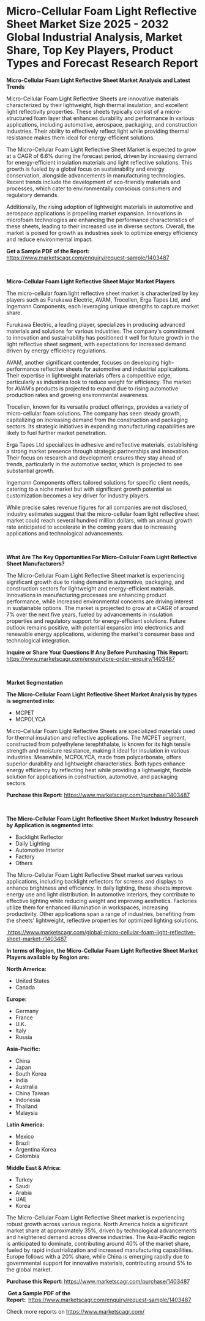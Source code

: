 <p><h1>Micro-Cellular Foam Light Reflective Sheet Market Size 2025 - 2032 Global Industrial Analysis, Market Share, Top Key Players, Product Types and Forecast Research Report</h1></p><p><strong>Micro-Cellular Foam Light Reflective Sheet Market Analysis and Latest Trends</strong></p>
<p><p>Micro-Cellular Foam Light Reflective Sheets are innovative materials characterized by their lightweight, high thermal insulation, and excellent light reflectivity properties. These sheets typically consist of a micro-structured foam layer that enhances durability and performance in various applications, including automotive, aerospace, packaging, and construction industries. Their ability to effectively reflect light while providing thermal resistance makes them ideal for energy-efficient solutions.</p><p>The Micro-Cellular Foam Light Reflective Sheet Market is expected to grow at a CAGR of 6.6% during the forecast period, driven by increasing demand for energy-efficient insulation materials and light reflective solutions. This growth is fueled by a global focus on sustainability and energy conservation, alongside advancements in manufacturing technologies. Recent trends include the development of eco-friendly materials and processes, which cater to environmentally conscious consumers and regulatory demands.</p><p>Additionally, the rising adoption of lightweight materials in automotive and aerospace applications is propelling market expansion. Innovations in microfoam technologies are enhancing the performance characteristics of these sheets, leading to their increased use in diverse sectors. Overall, the market is poised for growth as industries seek to optimize energy efficiency and reduce environmental impact.</p></p>
<p><strong>Get a Sample PDF of the Report:&nbsp;</strong> <a href="https://www.marketscagr.com/enquiry/request-sample/1403487?utm_campaign=3367&utm_medium=2&utm_source=Github&utm_content=ia&utm_term=28032025&utm_id=micro-cellular-foam-light-reflective-sheet">https://www.marketscagr.com/enquiry/request-sample/1403487</a></p>
<p>&nbsp;</p>
<p><strong>Micro-Cellular Foam Light Reflective Sheet Major Market Players</strong></p>
<p><p>The micro-cellular foam light reflective sheet market is characterized by key players such as Furukawa Electric, AVAM, Trocellen, Erga Tapes Ltd, and Ingemann Components, each leveraging unique strengths to capture market share.</p><p>Furukawa Electric, a leading player, specializes in producing advanced materials and solutions for various industries. The company's commitment to innovation and sustainability has positioned it well for future growth in the light reflective sheet segment, with expectations for increased demand driven by energy efficiency regulations.</p><p>AVAM, another significant contender, focuses on developing high-performance reflective sheets for automotive and industrial applications. Their expertise in lightweight materials offers a competitive edge, particularly as industries look to reduce weight for efficiency. The market for AVAM’s products is projected to expand due to rising automotive production rates and growing environmental awareness.</p><p>Trocellen, known for its versatile product offerings, provides a variety of micro-cellular foam solutions. The company has seen steady growth, capitalizing on increasing demand from the construction and packaging sectors. Its strategic initiatives in expanding manufacturing capabilities are likely to fuel further market penetration.</p><p>Erga Tapes Ltd specializes in adhesive and reflective materials, establishing a strong market presence through strategic partnerships and innovation. Their focus on research and development ensures they stay ahead of trends, particularly in the automotive sector, which is projected to see substantial growth.</p><p>Ingemann Components offers tailored solutions for specific client needs, catering to a niche market but with significant growth potential as customization becomes a key driver for industry players.</p><p>While precise sales revenue figures for all companies are not disclosed, industry estimates suggest that the micro-cellular foam light reflective sheet market could reach several hundred million dollars, with an annual growth rate anticipated to accelerate in the coming years due to increasing applications and technological advancements.</p></p>
<p>&nbsp;</p>
<p><strong>What Are The Key Opportunities For Micro-Cellular Foam Light Reflective Sheet Manufacturers?</strong></p>
<p><p>The Micro-Cellular Foam Light Reflective Sheet market is experiencing significant growth due to rising demand in automotive, packaging, and construction sectors for lightweight and energy-efficient materials. Innovations in manufacturing processes are enhancing product performance, while increased environmental concerns are driving interest in sustainable options. The market is projected to grow at a CAGR of around 7% over the next five years, fueled by advancements in insulation properties and regulatory support for energy-efficient solutions. Future outlook remains positive, with potential expansion into electronics and renewable energy applications, widening the market's consumer base and technological integration.</p></p>
<p><strong>Inquire or Share Your Questions If Any Before Purchasing This Report:</strong> <a href="https://www.marketscagr.com/enquiry/pre-order-enquiry/1403487?utm_campaign=3367&utm_medium=2&utm_source=Github&utm_content=ia&utm_term=28032025&utm_id=micro-cellular-foam-light-reflective-sheet">https://www.marketscagr.com/enquiry/pre-order-enquiry/1403487</a></p>
<p>&nbsp;</p>
<p><strong>Market Segmentation</strong></p>
<p><strong>The Micro-Cellular Foam Light Reflective Sheet Market Analysis by types is segmented into:</strong></p>
<p><ul><li>MCPET</li><li>MCPOLYCA</li></ul></p>
<p><p>Micro-Cellular Foam Light Reflective Sheets are specialized materials used for thermal insulation and reflective applications. The MCPET segment, constructed from polyethylene terephthalate, is known for its high tensile strength and moisture resistance, making it ideal for insulation in various industries. Meanwhile, MCPOLYCA, made from polycarbonate, offers superior durability and lightweight characteristics. Both types enhance energy efficiency by reflecting heat while providing a lightweight, flexible solution for applications in construction, automotive, and packaging sectors.</p></p>
<p><strong>Purchase this Report:&nbsp;</strong><a href="https://www.marketscagr.com/purchase/1403487?utm_campaign=3367&utm_medium=2&utm_source=Github&utm_content=ia&utm_term=28032025&utm_id=micro-cellular-foam-light-reflective-sheet">https://www.marketscagr.com/purchase/1403487</a></p>
<p>&nbsp;</p>
<p><strong>The Micro-Cellular Foam Light Reflective Sheet Market Industry Research by Application is segmented into:</strong></p>
<p><ul><li>Backlight Reflector</li><li>Daily Lighting</li><li>Automotive Interior</li><li>Factory</li><li>Others</li></ul></p>
<p><p>The Micro-Cellular Foam Light Reflective Sheet market serves various applications, including backlight reflectors for screens and displays to enhance brightness and efficiency. In daily lighting, these sheets improve energy use and light distribution. In automotive interiors, they contribute to effective lighting while reducing weight and improving aesthetics. Factories utilize them for enhanced illumination in workspaces, increasing productivity. Other applications span a range of industries, benefiting from the sheets' lightweight, reflective properties for optimized lighting solutions.</p></p>
<p><a href="https://www.marketscagr.com/global-micro-cellular-foam-light-reflective-sheet-market-r1403487?utm_campaign=3367&utm_medium=2&utm_source=Github&utm_content=ia&utm_term=28032025&utm_id=micro-cellular-foam-light-reflective-sheet">&nbsp;https://www.marketscagr.com/global-micro-cellular-foam-light-reflective-sheet-market-r1403487</a></p>
<p><strong>In terms of Region, the Micro-Cellular Foam Light Reflective Sheet Market Players available by Region are:</strong></p>
<p>
    <p> <strong> North America: </strong>
        <ul>
            <li>United States</li>
            <li>Canada</li>
        </ul>
        </p> 
    <p> <strong> Europe: </strong>
        <ul>
            <li>Germany</li>
            <li>France</li>
            <li>U.K.</li>
            <li>Italy</li>
            <li>Russia</li>
        </ul>
        </p> 
    <p> <strong> Asia-Pacific: </strong>
        <ul>
            <li>China</li>
            <li>Japan</li>
            <li>South Korea</li>
            <li>India</li>
            <li>Australia</li>
            <li>China Taiwan</li>
            <li>Indonesia</li>
            <li>Thailand</li>
            <li>Malaysia</li>
        </ul>
        </p> 
    <p> <strong> Latin America: </strong>
        <ul>
            <li>Mexico</li>
            <li>Brazil</li>
            <li>Argentina Korea</li>
            <li>Colombia</li>
        </ul>
        </p> 
    <p> <strong> Middle East & Africa: </strong>
        <ul>
            <li>Turkey</li>
            <li>Saudi</li>
            <li>Arabia</li>
            <li>UAE</li>
            <li>Korea</li>
        </ul>
    </p>
    </p>
<p><p>The Micro-Cellular Foam Light Reflective Sheet market is experiencing robust growth across various regions. North America holds a significant market share at approximately 35%, driven by technological advancements and heightened demand across diverse industries. The Asia-Pacific region is anticipated to dominate, contributing around 40% of the market share, fueled by rapid industrialization and increased manufacturing capabilities. Europe follows with a 20% share, while China is emerging rapidly due to governmental support for innovative materials, contributing around 5% to the global market.</p></p>
<p><strong>Purchase this Report: </strong><a href="https://www.marketscagr.com/purchase/1403487?utm_campaign=3367&utm_medium=2&utm_source=Github&utm_content=ia&utm_term=28032025&utm_id=micro-cellular-foam-light-reflective-sheet">https://www.marketscagr.com/purchase/1403487</a></p>
<p>&nbsp;<strong>Get a Sample PDF of the Report:&nbsp;&nbsp;</strong><a href="https://www.marketscagr.com/enquiry/request-sample/1403487?utm_campaign=3367&utm_medium=2&utm_source=Github&utm_content=ia&utm_term=28032025&utm_id=micro-cellular-foam-light-reflective-sheet">https://www.marketscagr.com/enquiry/request-sample/1403487</a></p>
<p><strong></strong></p>
<p>Check more reports on <a href="https://www.marketscagr.com/?utm_campaign=3367&utm_medium=2&utm_source=Github&utm_content=ia&utm_term=28032025&utm_id=micro-cellular-foam-light-reflective-sheet">https://www.marketscagr.com/</a></p>